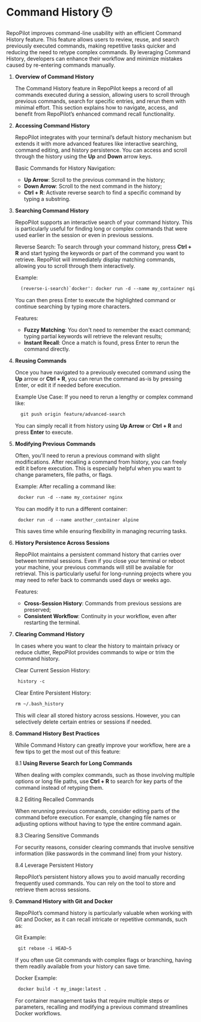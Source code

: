 # Command History 🕒

RepoPilot improves command-line usability with an efficient Command History feature. This feature allows users to review, reuse, and search previously executed commands, making repetitive tasks quicker and reducing the need to retype complex commands. 
By leveraging Command History, developers can enhance their workflow and minimize mistakes caused by re-entering commands manually.

1. **Overview of Command History**

    The Command History feature in RepoPilot keeps a record of all commands executed during a session, allowing users to scroll through previous commands, search for specific entries, and rerun them with minimal effort.
    This section explains how to navigate, access, and benefit from RepoPilot’s enhanced command recall functionality.
   
2. **Accessing Command History**

    RepoPilot integrates with your terminal’s default history mechanism but extends it with more advanced features like interactive searching, command editing, and history persistence.
    You can access and scroll through the history using the **Up** and **Down** arrow keys.
   
    Basic Commands for History Navigation:
    - **Up Arrow**: Scroll to the previous command in the history;
    - **Down Arrow**: Scroll to the next command in the history;
    - **Ctrl + R**: Activate reverse search to find a specific command by typing a substring.
   
3. **Searching Command History**

    RepoPilot supports an interactive search of your command history. This is particularly useful for finding long or complex commands that were used earlier in the session or even in previous sessions.
    
    Reverse Search:
    To search through your command history, press **Ctrl + R** and start typing the keywords or part of the command you want to retrieve. RepoPilot will immediately display matching commands, allowing you to scroll through them interactively.

    Example:
    ```html
      (reverse-i-search)`docker': docker run -d --name my_container nginx
    ```
    You can then press Enter to execute the highlighted command or continue searching by typing more characters.
    
    Features:
    - **Fuzzy Matching**: You don't need to remember the exact command; typing partial keywords will retrieve the relevant results;
    - **Instant Recall**: Once a match is found, press Enter to rerun the command directly.
   
4. **Reusing Commands**

    Once you have navigated to a previously executed command using the **Up** arrow or **Ctrl + R**, you can rerun the command as-is by pressing Enter, or edit it if needed before execution.

    Example Use Case:
    If you need to rerun a lengthy or complex command like:
    ```html
      git push origin feature/advanced-search
    ```
    You can simply recall it from history using **Up Arrow** or **Ctrl + R** and press **Enter** to execute.
  
5. **Modifying Previous Commands**

    Often, you'll need to rerun a previous command with slight modifications. After recalling a command from history, you can freely edit it before execution. 
    This is especially helpful when you want to change parameters, file paths, or flags.

    Example:
    After recalling a command like:
    ```html
     docker run -d --name my_container nginx
    ```
    You can modify it to run a different container:
    ```html
     docker run -d --name another_container alpine
    ```
    This saves time while ensuring flexibility in managing recurring tasks.
  
6. **History Persistence Across Sessions**

     RepoPilot maintains a persistent command history that carries over between terminal sessions. Even if you close your terminal or reboot your machine, your previous commands will still be available for retrieval. 
     This is particularly useful for long-running projects where you may need to refer back to commands used days or weeks ago.

     Features:
     - **Cross-Session History**: Commands from previous sessions are preserved;
     - **Consistent Workflow**: Continuity in your workflow, even after restarting the terminal.
   
7. **Clearing Command History**

     In cases where you want to clear the history to maintain privacy or reduce clutter, RepoPilot provides commands to wipe or trim the command history.

     Clear Current Session History:
     ```html
      history -c
     ```
     Clear Entire Persistent History:
     ```html
     rm ~/.bash_history
     ```
     This will clear all stored history across sessions. However, you can selectively delete certain entries or sessions if needed.
   
8. **Command History Best Practices**

     While Command History can greatly improve your workflow, here are a few tips to get the most out of this feature:

     8.1 **Using Reverse Search for Long Commands**

      When dealing with complex commands, such as those involving multiple options or long file paths, use **Ctrl + R** to search for key parts of the command instead of retyping them.

     8.2 Editing Recalled Commands

      When rerunning previous commands, consider editing parts of the command before execution. For example, changing file names or adjusting options without having to type the entire command again.

     8.3 Clearing Sensitive Commands

      For security reasons, consider clearing commands that involve sensitive information (like passwords in the command line) from your history.

     8.4 Leverage Persistent History
  
      RepoPilot’s persistent history allows you to avoid manually recording frequently used commands. You can rely on the tool to store and retrieve them across sessions.
   
9. **Command History with Git and Docker**

    RepoPilot’s command history is particularly valuable when working with Git and Docker, as it can recall intricate or repetitive commands, such as:

    Git Example:
    ```html
     git rebase -i HEAD~5
    ```
    If you often use Git commands with complex flags or branching, having them readily available from your history can save time.

    Docker Example:
    ```html
     docker build -t my_image:latest .
    ```
    For container management tasks that require multiple steps or parameters, recalling and modifying a previous command streamlines Docker workflows.
